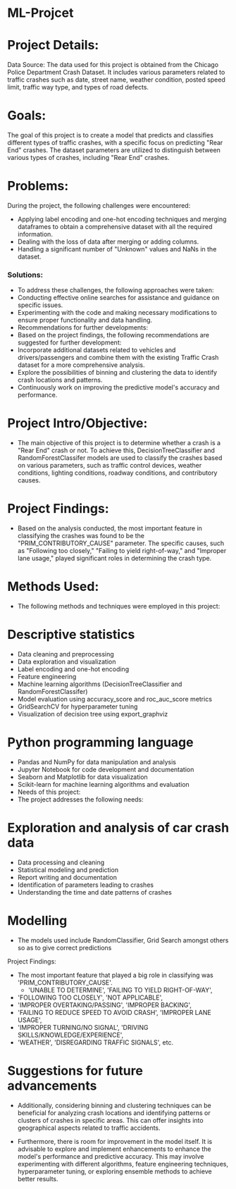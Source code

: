 # ML-Projcet
# Project Details:
Data Source: The data used for this project is obtained from the Chicago Police Department Crash Dataset. It includes various parameters related to traffic crashes such as date, street name, weather condition, posted speed limit, traffic way type, and types of road defects.

# Goals:
The goal of this project is to create a model that predicts and classifies different types of traffic crashes, with a specific focus on predicting "Rear End" crashes. The dataset parameters are utilized to distinguish between various types of crashes, including "Rear End" crashes.

# Problems:
During the project, the following challenges were encountered:

- Applying label encoding and one-hot encoding techniques and merging dataframes to obtain a comprehensive dataset with all the required information.
- Dealing with the loss of data after merging or adding columns.
- Handling a significant number of "Unknown" values and NaNs in the dataset.

### Solutions:
- To address these challenges, the following approaches were taken:
- Conducting effective online searches for assistance and guidance on specific issues.
- Experimenting with the code and making necessary modifications to ensure proper functionality and data handling.
- Recommendations for further developments:
- Based on the project findings, the following recommendations are suggested for further development:
- Incorporate additional datasets related to vehicles and drivers/passengers and combine them with the existing Traffic Crash dataset for a more comprehensive analysis.
- Explore the possibilities of binning and clustering the data to identify crash locations and patterns.
- Continuously work on improving the predictive model's accuracy and performance.

# Project Intro/Objective:
- The main objective of this project is to determine whether a crash is a "Rear End" crash or not. To achieve this, DecisionTreeClassifier and RandomForestClassifer models are used to classify the crashes based on various parameters, such as traffic control devices, weather conditions, lighting conditions, roadway conditions, and contributory causes.

# Project Findings:
- Based on the analysis conducted, the most important feature in classifying the crashes was found to be the "PRIM_CONTRIBUTORY_CAUSE" parameter. The specific causes, such as "Following too closely," "Failing to yield right-of-way," and "Improper lane usage," played significant roles in determining the crash type.

# Methods Used:
- The following methods and techniques were employed in this project:

# Descriptive statistics
- Data cleaning and preprocessing
- Data exploration and visualization
- Label encoding and one-hot encoding
- Feature engineering
- Machine learning algorithms (DecisionTreeClassifier and RandomForestClassifer)
- Model evaluation using accuracy_score and roc_auc_score metrics
- GridSearchCV for hyperparameter tuning
- Visualization of decision tree using export_graphviz

# Python programming language
- Pandas and NumPy for data manipulation and analysis
- Jupyter Notebook for code development and documentation
- Seaborn and Matplotlib for data visualization
- Scikit-learn for machine learning algorithms and evaluation
- Needs of this project:
- The project addresses the following needs:

# Exploration and analysis of car crash data
- Data processing and cleaning
- Statistical modeling and prediction
- Report writing and documentation
- Identification of parameters leading to crashes
- Understanding the time and date patterns of crashes

# Modelling 
- The models used include RandomClassifier, Grid Search amongst others so as to give correct predictions

Project Findings:
- The most important feature that played a big role in classifying was 'PRIM_CONTRIBUTORY_CAUSE'.
  - 'UNABLE TO DETERMINE', 'FAILING TO YIELD RIGHT-OF-WAY',
 - 'FOLLOWING TOO CLOSELY', 'NOT APPLICABLE',
- 'IMPROPER OVERTAKING/PASSING', 'IMPROPER BACKING',
 - 'FAILING TO REDUCE SPEED TO AVOID CRASH', 'IMPROPER LANE USAGE',
-  'IMPROPER TURNING/NO SIGNAL', 'DRIVING SKILLS/KNOWLEDGE/EXPERIENCE',
 - 'WEATHER', 'DISREGARDING TRAFFIC SIGNALS',
 etc.

# Suggestions for future advancements 
- Additionally, considering binning and clustering techniques can be beneficial for analyzing crash locations and identifying patterns or clusters of crashes in specific areas. This can offer insights into geographical aspects related to traffic accidents.

- Furthermore, there is room for improvement in the model itself. It is advisable to explore and implement enhancements to enhance the model's performance and predictive accuracy. This may involve experimenting with different algorithms, feature engineering techniques, hyperparameter tuning, or exploring ensemble methods to achieve better results.
